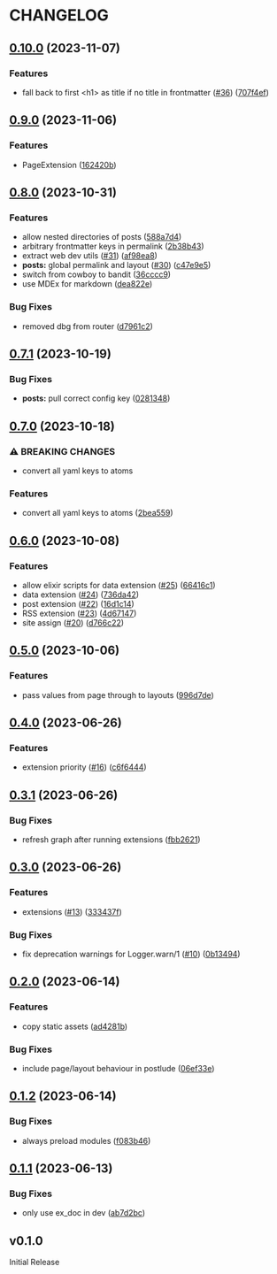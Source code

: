 # CHANGELOG

## [0.10.0](https://github.com/elixir-tools/tableau/compare/v0.9.0...v0.10.0) (2023-11-07)


### Features

* fall back to first &lt;h1&gt; as title if no title in frontmatter ([#36](https://github.com/elixir-tools/tableau/issues/36)) ([707f4ef](https://github.com/elixir-tools/tableau/commit/707f4ef33529507cc41a2728a960ba9b84b12ae1))

## [0.9.0](https://github.com/elixir-tools/tableau/compare/v0.8.0...v0.9.0) (2023-11-06)


### Features

* PageExtension ([162420b](https://github.com/elixir-tools/tableau/commit/162420b01d313dcf77df2dc0b93b5bfed7357581))

## [0.8.0](https://github.com/elixir-tools/tableau/compare/v0.7.1...v0.8.0) (2023-10-31)


### Features

* allow nested directories of posts ([588a7d4](https://github.com/elixir-tools/tableau/commit/588a7d401a6ba6c5cea63fcd569b644be6b84e47))
* arbitrary frontmatter keys in permalink ([2b38b43](https://github.com/elixir-tools/tableau/commit/2b38b43a0bbe7c56035a1059cdfbea1e9add5831))
* extract web dev utils ([#31](https://github.com/elixir-tools/tableau/issues/31)) ([af98ea8](https://github.com/elixir-tools/tableau/commit/af98ea843521c4af1fcdc7d52dd131cea92277c0))
* **posts:** global permalink and layout ([#30](https://github.com/elixir-tools/tableau/issues/30)) ([c47e9e5](https://github.com/elixir-tools/tableau/commit/c47e9e5952df91034533eba5d4f1fe8a89b676ab))
* switch from cowboy to bandit ([36cccc9](https://github.com/elixir-tools/tableau/commit/36cccc9c14b1fc8e27f71fdf7629f029d50c3bac))
* use MDEx for markdown ([dea822e](https://github.com/elixir-tools/tableau/commit/dea822ee8202832652ad5226f07974e2cfd09b94))


### Bug Fixes

* removed dbg from router ([d7961c2](https://github.com/elixir-tools/tableau/commit/d7961c20cbcef0eedc11ea8565e49dd6d5c6f9a3))

## [0.7.1](https://github.com/elixir-tools/tableau/compare/v0.7.0...v0.7.1) (2023-10-19)


### Bug Fixes

* **posts:** pull correct config key ([0281348](https://github.com/elixir-tools/tableau/commit/0281348ac4b56597273fa157b8ed1247f6e05e68))

## [0.7.0](https://github.com/elixir-tools/tableau/compare/v0.6.0...v0.7.0) (2023-10-18)


### ⚠ BREAKING CHANGES

* convert all yaml keys to atoms

### Features

* convert all yaml keys to atoms ([2bea559](https://github.com/elixir-tools/tableau/commit/2bea559197198708788e3962a3cfd63915c0f1d8))

## [0.6.0](https://github.com/elixir-tools/tableau/compare/v0.5.0...v0.6.0) (2023-10-08)


### Features

* allow elixir scripts for data extension ([#25](https://github.com/elixir-tools/tableau/issues/25)) ([66416c1](https://github.com/elixir-tools/tableau/commit/66416c1477b61697201cbd9afd6bb1a936c95fe7))
* data extension ([#24](https://github.com/elixir-tools/tableau/issues/24)) ([736da42](https://github.com/elixir-tools/tableau/commit/736da42d5cea3495942579b68da8349f6aa4e58f))
* post extension ([#22](https://github.com/elixir-tools/tableau/issues/22)) ([16d1c14](https://github.com/elixir-tools/tableau/commit/16d1c1428b8d4ca1745adddd221b50ec2467a99b))
* RSS extension ([#23](https://github.com/elixir-tools/tableau/issues/23)) ([4d67147](https://github.com/elixir-tools/tableau/commit/4d67147f931605ae43ecadb6d67630703338eeba))
* site assign ([#20](https://github.com/elixir-tools/tableau/issues/20)) ([d766c22](https://github.com/elixir-tools/tableau/commit/d766c22cc9d01927fde06080db7fd3e44473f745))

## [0.5.0](https://github.com/elixir-tools/tableau/compare/v0.4.0...v0.5.0) (2023-10-06)


### Features

* pass values from page through to layouts ([996d7de](https://github.com/elixir-tools/tableau/commit/996d7de2816f679d5e40e76bed81cbf30c5d7da0))

## [0.4.0](https://github.com/elixir-tools/tableau/compare/v0.3.1...v0.4.0) (2023-06-26)


### Features

* extension priority ([#16](https://github.com/elixir-tools/tableau/issues/16)) ([c6f6444](https://github.com/elixir-tools/tableau/commit/c6f6444e0e6571990ed8eb9dda85ecbc37e06743))

## [0.3.1](https://github.com/elixir-tools/tableau/compare/v0.3.0...v0.3.1) (2023-06-26)


### Bug Fixes

* refresh graph after running extensions ([fbb2621](https://github.com/elixir-tools/tableau/commit/fbb2621ee92d1211faed6c3d21ae6fc07f1c135f))

## [0.3.0](https://github.com/elixir-tools/tableau/compare/v0.2.0...v0.3.0) (2023-06-26)


### Features

* extensions ([#13](https://github.com/elixir-tools/tableau/issues/13)) ([333437f](https://github.com/elixir-tools/tableau/commit/333437fa5ddeef29135e0c0070cea0e5140e1f9d))


### Bug Fixes

* fix deprecation warnings for Logger.warn/1 ([#10](https://github.com/elixir-tools/tableau/issues/10)) ([0b13494](https://github.com/elixir-tools/tableau/commit/0b13494c35628236d152fe780971bec8a7bf8dd3))

## [0.2.0](https://github.com/elixir-tools/tableau/compare/v0.1.2...v0.2.0) (2023-06-14)


### Features

* copy static assets ([ad4281b](https://github.com/elixir-tools/tableau/commit/ad4281b92969c82b6605235d509e7a21bbbe3fa9))


### Bug Fixes

* include page/layout behaviour in postlude ([06ef33e](https://github.com/elixir-tools/tableau/commit/06ef33e26a1c2bd32b2ae4b16be984d15ab0b271))

## [0.1.2](https://github.com/elixir-tools/tableau/compare/v0.1.1...v0.1.2) (2023-06-14)


### Bug Fixes

* always preload modules ([f083b46](https://github.com/elixir-tools/tableau/commit/f083b46cc425fdf22b8c2685f0b5932360eb3c98))

## [0.1.1](https://github.com/elixir-tools/tableau/compare/v0.1.0...v0.1.1) (2023-06-13)


### Bug Fixes

* only use ex_doc in dev ([ab7d2bc](https://github.com/elixir-tools/tableau/commit/ab7d2bccfb78dde9d7ab9d55bd7535e460f1ffa6))

## v0.1.0

Initial Release
